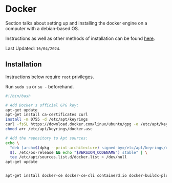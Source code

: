 # Docker

Section talks about setting up and installing the docker engine on a computer with a debian-based OS.

Instructions as well as other methods of installation can be found [here](https://docs.docker.com/engine/install/).

Last Updated: `16/04/2024`.

## Installation

Instructions below require `root` privileges.

Run `sudo su` or `su -` beforehand.

```sh
#!/bin/bash

# Add Docker's official GPG key:
apt-get update
apt-get install ca-certificates curl
install -m 0755 -d /etc/apt/keyrings
curl -fsSL https://download.docker.com/linux/ubuntu/gpg -o /etc/apt/keyrings/docker.asc
chmod a+r /etc/apt/keyrings/docker.asc

# Add the repository to Apt sources:
echo \
  "deb [arch=$(dpkg --print-architecture) signed-by=/etc/apt/keyrings/docker.asc] https://download.docker.com/linux/ubuntu \
  $(. /etc/os-release && echo "$VERSION_CODENAME") stable" | \
  tee /etc/apt/sources.list.d/docker.list > /dev/null
apt-get update


apt-get install docker-ce docker-ce-cli containerd.io docker-buildx-plugin docker-compose-plugin
```

